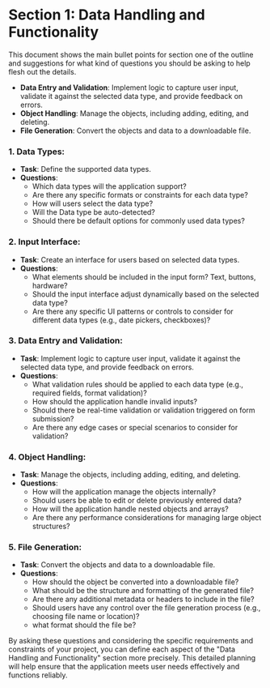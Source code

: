 # Section 1: Data Handling and Functionality

This document shows the main bullet points for section one of the outline and suggestions for what kind of questions you should be asking to help flesh out the details. 

- **Data Entry and Validation**: Implement logic to capture user input, validate it against the selected data type, and provide feedback on errors.
- **Object Handling**: Manage the objects, including adding, editing, and deleting.
- **File Generation**: Convert the objects and data to a downloadable file.

### 1. Data Types:
- **Task**: Define the supported data types.
- **Questions**:
  - Which data types will the application support?
  - Are there any specific formats or constraints for each data type?
  - How will users select the data type?
  - Will the Data type be auto-detected?
  - Should there be default options for commonly used data types?

### 2. Input Interface:
- **Task**: Create an interface for users based on selected data types.
- **Questions**:
  - What elements should be included in the input form? Text, buttons, hardware?
  - Should the input interface adjust dynamically based on the selected data type?
  - Are there any specific UI patterns or controls to consider for different data types (e.g., date pickers, checkboxes)?

### 3. Data Entry and Validation:
- **Task**: Implement logic to capture user input, validate it against the selected data type, and provide feedback on errors.
- **Questions**:
  - What validation rules should be applied to each data type (e.g., required fields, format validation)?
  - How should the application handle invalid inputs?
  - Should there be real-time validation or validation triggered on form submission?
  - Are there any edge cases or special scenarios to consider for validation?

### 4. Object Handling:
- **Task**: Manage the objects, including adding, editing, and deleting.
- **Questions**:
  - How will the application manage the objects internally?
  - Should users be able to edit or delete previously entered data?
  - How will the application handle nested objects and arrays?
  - Are there any performance considerations for managing large object structures?

### 5. File Generation:
- **Task**: Convert the objects and data to a downloadable file.
- **Questions**:
  - How should the object be converted into a downloadable file?
  - What should be the structure and formatting of the generated file?
  - Are there any additional metadata or headers to include in the file?
  - Should users have any control over the file generation process (e.g., choosing file name or location)?
  - what format should the file be?

By asking these questions and considering the specific requirements and constraints of your project, you can define each aspect of the "Data Handling and Functionality" section more precisely. This detailed planning will help ensure that the application meets user needs effectively and functions reliably.
